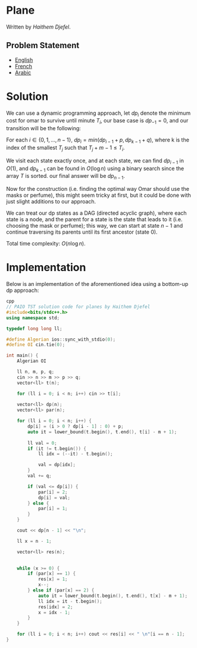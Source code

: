 # Plane

Written by *Haithem Djefel*.

## Problem Statement
- [English](statements/plane.en.pdf)
- [French](statements/plane.fr.pdf)
- [Arabic](statements/plane.ar_DZ.pdf)

# Solution

We can use a dynamic programming approach, let $dp_i$ denote the minimum cost for omar to survive until minute $T_i$, our base case is $dp_{-1} = 0$, and our transition will be the following: 

For each $i \in \{0, 1,..., n - 1\}$, $dp_i = min(dp_{i - 1} + p, dp_{k - 1} + q)$, where k is the index of the smallest $T_j$ such that $T_j + m - 1 \leq T_i$. 

We visit each state exactly once, and at each state, we can find $dp_{i - 1}$ in $O(1)$, and $dp_{k - 1}$ can be found in $O(\log n)$ using a binary search since the array $T$ is sorted.
our final answer will be $dp_{n - 1}$. 

Now for the construction (i.e. finding the optimal way Omar should use the masks or perfume), this might seem tricky at first, but it could be done with just slight additions to our approach. 

We can treat our dp states as a DAG (directed acyclic graph), where each state is a node, and the parent for a state is the state that leads to it (i.e. choosing the mask or perfume); this way, we can start at state $n - 1$ and continue traversing its parents until its first ancestor (state 0).

Total time complexity: $O(n\log n)$.

# Implementation

Below is an implementation of the aforementioned idea using a bottom-up dp approach:

```cpp
cpp
// PAIO TST solution code for planes by Haithem Djefel
#include<bits/stdc++.h>
using namespace std;

typedef long long ll;

#define Algerian ios::sync_with_stdio(0);
#define OI cin.tie(0);

int main() {
    Algerian OI

    ll n, m, p, q; 
    cin >> n >> m >> p >> q;
    vector<ll> t(n);

    for (ll i = 0; i < n; i++) cin >> t[i];
    
    vector<ll> dp(n);
    vector<ll> par(n);

    for (ll i = 0; i < n; i++) {
        dp[i] = (i > 0 ? dp[i - 1] : 0) + p;
        auto it = lower_bound(t.begin(), t.end(), t[i] - m + 1);
        
        ll val = 0;
        if (it != t.begin()) {
            ll idx = (--it) - t.begin();

            val = dp[idx];
        }
        val += q;

        if (val <= dp[i]) {
            par[i] = 2;
            dp[i] = val;
        } else {
            par[i] = 1;
        }
    }

    cout << dp[n - 1] << "\n";

    ll x = n - 1;

    vector<ll> res(n);
    

    while (x >= 0) {
        if (par[x] == 1) {
            res[x] = 1;
            x--;
        } else if (par[x] == 2) {
            auto it = lower_bound(t.begin(), t.end(), t[x] - m + 1);
            ll idx = it - t.begin();
            res[idx] = 2;
            x = idx - 1;
        }
    }

    for (ll i = 0; i < n; i++) cout << res[i] << " \n"[i == n - 1];
}
```
